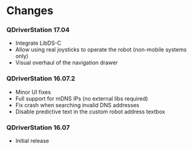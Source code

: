 # Changes

### QDriverStation 17.04

- Integrate LibDS-C
- Allow using real joysticks to operate the robot (non-mobile systems only)
- Visual overhaul of the navigation drawer

### QDriverStation 16.07.2

- Minor UI fixes
- Full support for mDNS IPs (no external libs required)
- Fix crash when searching invalid DNS addresses
- Disable predictive text in the custom robot address textbox

### QDriverStation 16.07

- Initial release
